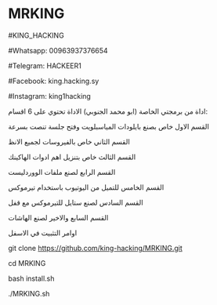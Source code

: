 # MRKING

#KING_HACKING

#Whatsapp: 00963937376654

#Telegram: HACKEER1

#Facebook: king.hacking.sy

#Instagram: king1hacking

اداة من برمجتي الخاصة (ابو محمد الجنوبي) الاداة تحتوي على 6 اقسام:

القسم الاول خاص بصنع بايلودات المياسبلويت وفتح جلسة تنصت بسرعة

القسم الثاني خاص بالفيروسات لجميع الانظ

القسم الثالث خاص بتنزيل اهم ادوات الهاكينك

القسم الرابع لصنع ملفات الووردليست

القسم الخامس للتميل من اليوتيوب باستخدام تيرموكس

القسم السادس لصنع ستايل للتيرموكس مع قفل

القسم السابع والاخير لصنع الهاشات

اوامر التثبيت في الاسفل

git clone https://github.com/king-hacking/MRKING.git

cd MRKING

bash install.sh

./MRKING.sh
